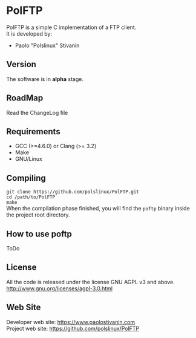 PolFTP
========
PolFTP is a simple C implementation of a FTP client.<br>
It is developed by:

* Paolo "Polslinux" Stivanin


Version
-------
The software is in **alpha** stage.


RoadMap
-------
Read the ChangeLog file


Requirements
------------
* GCC (>=4.6.0) or Clang (>= 3.2)
* Make
* GNU/Linux


Compiling
---------
`git clone https://github.com/polslinux/PolFTP.git`<br>
`cd /path/to/PolFTP`<br>
`make`<br>
When the compilation phase finished, you will find the `poftp` binary inside the project root directory.


How to use poftp
--------------------
ToDo


License
-------
All the code is released under the license GNU AGPL v3 and above.<br>
<http://www.gnu.org/licenses/agpl-3.0.html><br>


Web Site
--------
Developer web site:	<https://www.paolostivanin.com><br>
Project web site:	<https://github.com/polslinux/PolFTP>
